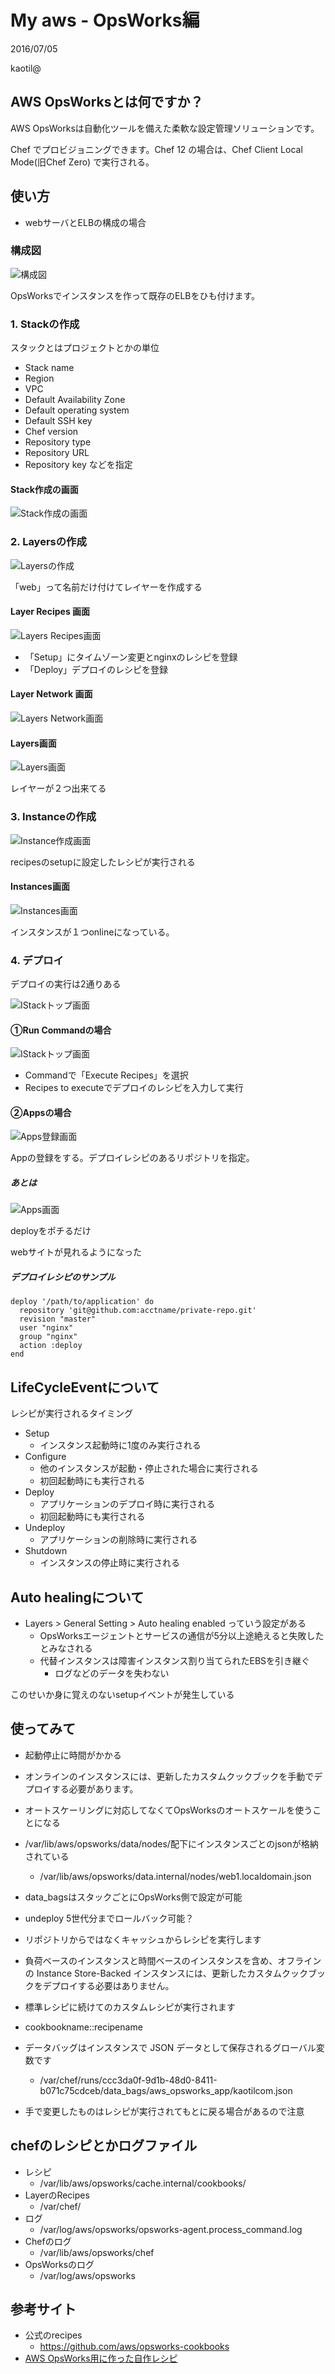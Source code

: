# My aws - OpsWorks編

2016/07/05

kaotil@



## AWS OpsWorksとは何ですか？

AWS OpsWorksは自動化ツールを備えた柔軟な設定管理ソリューションです。

Chef でプロビジョニングできます。Chef 12 の場合は、Chef Client Local Mode(旧Chef Zero) で実行される。<!-- .element: class="fragment" data-fragment-index="1" -->



## 使い方
- webサーバとELBの構成の場合



### 構成図

![構成図](/slides/img/0006/aws_network.png)<!-- .element: class="img_45" -->

OpsWorksでインスタンスを作って既存のELBをひも付けます。



### 1. Stackの作成

スタックとはプロジェクトとかの単位

- Stack name
- Region
- VPC
- Default Availability Zone
- Default operating system
- Default SSH key
- Chef version
- Repository type
- Repository URL
- Repository key などを指定



#### Stack作成の画面

![Stack作成の画面](/slides/img/0006/ops_works_stack.png)<!-- .element: class="img_70" -->



### 2. Layersの作成

![Layersの作成](/slides/img/0006/ops_works_layer_add.png)<!-- .element: class="img_70" -->

「web」って名前だけ付けてレイヤーを作成する



#### Layer Recipes 画面

![Layers Recipes画面](/slides/img/0006/ops_works_layer_recipes.png)<!-- .element: class="img_70" -->

- 「Setup」にタイムゾーン変更とnginxのレシピを登録
- 「Deploy」デプロイのレシピを登録



#### Layer Network 画面

![Layers Network画面](/slides/img/0006/ops_works_layer_network.png)<!-- .element: class="img_70" -->



#### Layers画面

![Layers画面](/slides/img/0006/ops_works_layers.png)<!-- .element: class="img_70" -->

レイヤーが２つ出来てる



### 3. Instanceの作成

![Instance作成画面](/slides/img/0006/ops_works_instance_add.png)<!-- .element: class="img_70" -->

recipesのsetupに設定したレシピが実行される



#### Instances画面

![Instances画面](/slides/img/0006/ops_works_instances.png)<!-- .element: class="img_70" -->

インスタンスが１つonlineになっている。



### 4. デプロイ

デプロイの実行は2通りある

![IStackトップ画面](/slides/img/0006/ops_works_stack_top.png)<!-- .element: class="img_70" -->



#### ①Run Commandの場合

![IStackトップ画面](/slides/img/0006/ops_works_run_command.png)<!-- .element: class="img_70" -->

- Commandで「Execute Recipes」を選択
- Recipes to executeでデプロイのレシピを入力して実行



#### ②Appsの場合

![Apps登録画面](/slides/img/0006/ops_works_apps_add.png)<!-- .element: class="img_70" -->

Appの登録をする。デプロイレシピのあるリポジトリを指定。



##### あとは

![Apps画面](/slides/img/0006/ops_works_apps_deploy.png)<!-- .element: class="img_70" -->

deployをポチるだけ

webサイトが見れるようになった



##### デプロイレシピのサンプル
```
deploy '/path/to/application' do
  repository 'git@github.com:acctname/private-repo.git'
  revision "master"
  user "nginx"
  group "nginx"
  action :deploy
end
```



## LifeCycleEventについて

レシピが実行されるタイミング

- Setup
  - インスタンス起動時に1度のみ実行される
- Configure
  - 他のインスタンスが起動・停止された場合に実行される
  - 初回起動時にも実行される
- Deploy
  - アプリケーションのデプロイ時に実行される
  - 初回起動時にも実行される
- Undeploy
  - アプリケーションの削除時に実行される
- Shutdown
  - インスタンスの停止時に実行される



## Auto healingについて

- Layers > General Setting > Auto healing enabled っていう設定がある
  - OpsWorksエージェントとサービスの通信が5分以上途絶えると失敗したとみなされる
  - 代替インスタンスは障害インスタンス割り当てられたEBSを引き継ぐ
    - ログなどのデータを失わない

このせいか身に覚えのないsetupイベントが発生している



## 使ってみて

- 起動停止に時間がかかる
- オンラインのインスタンスには、更新したカスタムクックブックを手動でデプロイする必要があります。
- オートスケーリングに対応してなくてOpsWorksのオートスケールを使うことになる

- /var/lib/aws/opsworks/data/nodes/配下にインスタンスごとのjsonが格納されている
  - /var/lib/aws/opsworks/data.internal/nodes/web1.localdomain.json
- data_bagsはスタックごとにOpsWorks側で設定が可能
- undeploy 5世代分までロールバック可能？
- リポジトリからではなくキャッシュからレシピを実行します
- 負荷ベースのインスタンスと時間ベースのインスタンスを含め、オフラインの Instance Store-Backed インスタンスには、更新したカスタムクックブックをデプロイする必要はありません。
- 標準レシピに続けてのカスタムレシピが実行されます
- cookbookname::recipename 
- データバッグはインスタンスで JSON データとして保存されるグローバル変数です
  - /var/chef/runs/ccc3da0f-9d1b-48d0-8411-b071c75cdceb/data_bags/aws_opsworks_app/kaotilcom.json
- 手で変更したものはレシピが実行されてもとに戻る場合があるので注意



## chefのレシピとかログファイル

- レシピ
  - /var/lib/aws/opsworks/cache.internal/cookbooks/
- LayerのRecipes
  - /var/chef/
- ログ
  - /var/log/aws/opsworks/opsworks-agent.process_command.log
- Chefのログ
  - /var/lib/aws/opsworks/chef
- OpsWorksのログ
  - /var/log/aws/opsworks



## 参考サイト

- 公式のrecipes
  - https://github.com/aws/opsworks-cookbooks
- [AWS OpsWorks用に作った自作レシピ](http://qiita.com/f96q@github/items/63041a8b6a22d9f491d0)

